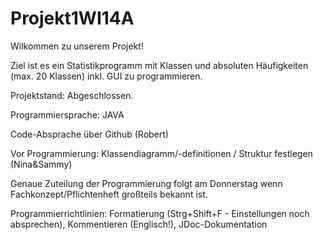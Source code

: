 # Projekt1WI14A

Wilkommen zu unserem Projekt!

Ziel ist es ein Statistikprogramm mit Klassen und absoluten Häufigkeiten (max. 20 Klassen) 
inkl. GUI zu programmieren.

Projektstand:
Abgeschlossen.

Programmiersprache: JAVA

Code-Absprache über Github (Robert)

Vor Programmierung: Klassendiagramm/-definitionen / Struktur festlegen (Nina&Sammy)

Genaue Zuteilung der Programmierung folgt am Donnerstag wenn Fachkonzept/Pflichtenheft großteils bekannt ist.

Programmierrichtlinien: Formatierung (Strg+Shift+F - Einstellungen noch absprechen), Kommentieren (Englisch!), JDoc-Dokumentation
